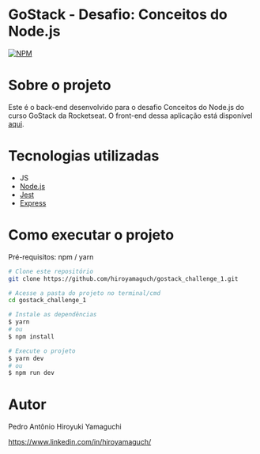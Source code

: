 # GoStack - Desafio: Conceitos do Node.js
[![NPM](https://img.shields.io/npm/l/react)](https://github.com/hiroyamaguch/gostack_challenge_1/blob/master/LICENSE)

# Sobre o projeto
Este é o back-end desenvolvido para o desafio Conceitos do Node.js do curso GoStack da Rocketseat. O front-end dessa aplicação está disponível [aqui](https://github.com/hiroyamaguch/gostack_challenge_2).

# Tecnologias utilizadas
- JS
- [Node.js](https://nodejs.org/en/)
- [Jest](https://jestjs.io/pt-BR/)
- [Express](https://expressjs.com/pt-br/)

# Como executar o projeto
Pré-requisitos: npm / yarn

```bash
# Clone este repositório
git clone https://github.com/hiroyamaguch/gostack_challenge_1.git

# Acesse a pasta do projeto no terminal/cmd
cd gostack_challenge_1

# Instale as dependências
$ yarn
# ou
$ npm install

# Execute o projeto
$ yarn dev
# ou
$ npm run dev
```

# Autor

Pedro Antônio Hiroyuki Yamaguchi

https://www.linkedin.com/in/hiroyamaguch/
